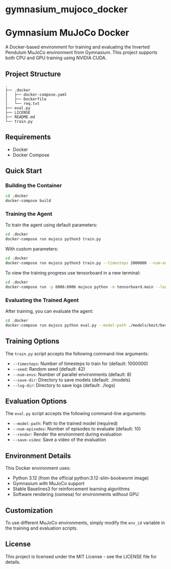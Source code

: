 # gymnasium_mujoco_docker

# Gymnasium MuJoCo Docker

A Docker-based environment for training and evaluating the Inverted Pendulum MuJoCo environment from Gymnasium. This project supports both CPU and GPU training using NVIDIA CUDA.

## Project Structure

```
.
├── .docker
│   ├── docker-compose.yaml
│   ├── Dockerfile
│   └── req.txt
├── eval.py
├── LICENSE
├── README.md
└── train.py
```

## Requirements

- Docker
- Docker Compose

## Quick Start

### Building the Container

```bash
cd .docker
docker-compose build
```

### Training the Agent

To train the agent using default parameters:

```bash
cd .docker
docker-compose run mujoco python3 train.py
```

With custom parameters:

```bash
cd .docker
docker-compose run mujoco python3 train.py --timesteps 2000000 --num-envs 4
```

To view the training progress use tensorboard in a new terminal:

```bash
cd .docker
docker-compose run -p 6006:6006 mujoco python -m tensorboard.main --logdir=./logs --bind_all
```


### Evaluating the Trained Agent

After training, you can evaluate the agent:

```bash
cd .docker
docker-compose run mujoco python eval.py --model-path ./models/best/best_model.zip --num-episodes 2 --render --save-video
```


## Training Options

The `train.py` script accepts the following command-line arguments:

- `--timesteps`: Number of timesteps to train for (default: 1000000)
- `--seed`: Random seed (default: 42)
- `--num-envs`: Number of parallel environments (default: 8)
- `--save-dir`: Directory to save models (default: ./models)
- `--log-dir`: Directory to save logs (default: ./logs)

## Evaluation Options

The `eval.py` script accepts the following command-line arguments:

- `--model-path`: Path to the trained model (required)
- `--num-episodes`: Number of episodes to evaluate (default: 10)
- `--render`: Render the environment during evaluation
- `--save-video`: Save a video of the evaluation

## Environment Details

This Docker environment uses:
- Python 3.12 (from the official python:3.12-slim-bookworm image)
- Gymnasium with MuJoCo support
- Stable Baselines3 for reinforcement learning algorithms
- Software rendering (osmesa) for environments without GPU

## Customization

To use different MuJoCo environments, simply modify the `env_id` variable in the training and evaluation scripts.

## License

This project is licensed under the MIT License - see the LICENSE file for details.